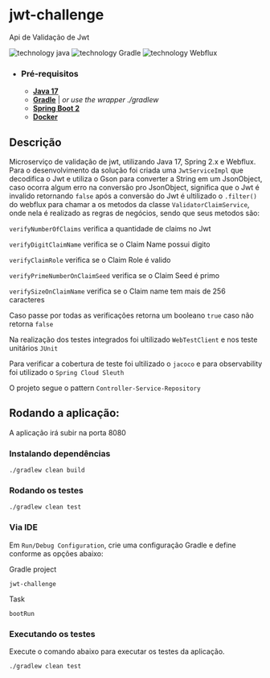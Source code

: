  # jwt-challenge
Api de Validação de Jwt

![technology java](https://img.shields.io/badge/technology-Java-purple.svg)
![technology Gradle](https://img.shields.io/badge/technology-Gradle-blue.svg)
![technology Webflux](https://img.shields.io/badge/tecnology-WebFlux-green)


- ### Pré-requisitos
    - [**Java 17**](https://www.oracle.com/java/technologies/downloads/#java17)
    - [**Gradle**](https://docs.gradle.org/current/userguide/userguide.html) | _or use the wrapper ./gradlew_
    - [**Spring Boot 2**](https://spring.io/projects/spring-boot)
    - [**Docker**](https://docs.docker.com/docker-for-mac/install/#download-docker-for-mac)
## Descrição
Microserviço de validação de jwt, utilizando Java 17, Spring 2.x e Webflux.
Para o desenvolvimento da solução foi criada uma `JwtServiceImpl` que decodifica o Jwt
e utiliza o Gson para converter a String em um JsonObject, caso ocorra algum erro
na conversão pro JsonObject, significa que o Jwt é invalido retornando `false`
após a conversão do Jwt é ultilizado o `.filter()` do webflux para chamar a os metodos 
da classe `ValidatorClaimService`, onde nela é realizado as regras de negócios, sendo que seus metodos são:

`verifyNumberOfClaims` verifica a quantidade de claims no Jwt

`verifyDigitClaimName` verifica se o Claim Name possui digito

`verifyClaimRole` verifica se o Claim Role é valido

`verifyPrimeNumberOnClaimSeed` verifica se o Claim Seed é primo

`verifySizeOnClaimName` verifica se o Claim name tem mais de 256 caracteres

Caso passe por todas as verificações retorna um booleano `true` caso não retorna `false`

Na realização dos testes integrados foi ultilizado `WebTestClient` e nos teste unitários `JUnit`

Para verificar a cobertura de teste foi ultilizado o `jacoco` e para observability foi
utilizado o `Spring Cloud Sleuth`

O projeto segue o pattern `Controller-Service-Repository`

## Rodando a aplicação:

A aplicação irá subir na porta 8080


### Instalando dependências

````
./gradlew clean build
````

### Rodando os testes

```
./gradlew clean test
```

### Via IDE

Em `Run/Debug Configuration`, crie uma configuração Gradle e define conforme as opções abaixo:

Gradle project

```
jwt-challenge
```

Task

```
bootRun
```

### Executando os testes

Execute o comando abaixo para executar os testes da aplicação.

```./gradlew clean test```

